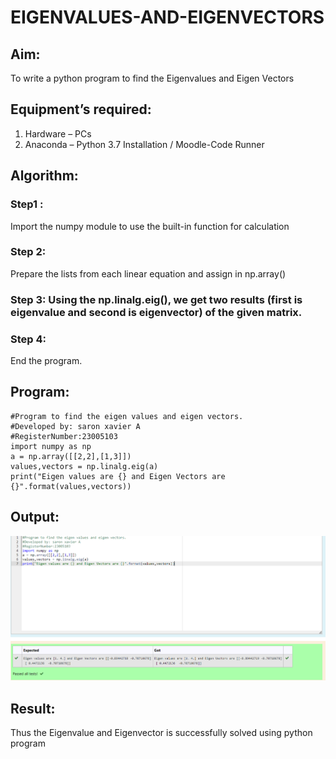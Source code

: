 # EIGENVALUES-AND-EIGENVECTORS
## Aim:
To write a python program to find the Eigenvalues and Eigen Vectors
## Equipment’s required:
1. 	Hardware – PCs
2. 	Anaconda – Python 3.7 Installation / Moodle-Code Runner
## Algorithm:
### Step1 : 
Import the numpy module to use the built-in function for calculation


### Step 2: 
Prepare the lists from each linear equation and assign in np.array()

### Step 3: Using the np.linalg.eig(),  we get two results (first is eigenvalue and second is eigenvector) of the given matrix.
### Step 4: 
End the program.

## Program:
```
#Program to find the eigen values and eigen vectors.
#Developed by: saron xavier A
#RegisterNumber:23005103
import numpy as np
a = np.array([[2,2],[1,3]])
values,vectors = np.linalg.eig(a)
print("Eigen values are {} and Eigen Vectors are {}".format(values,vectors))
```

## Output:
![output](./eign%20value%20eign%20vector.png)
## Result:
Thus the Eigenvalue and Eigenvector is successfully solved using python program
